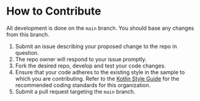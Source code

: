 # How to Contribute

All development is done on the `main` branch. You should base any changes from this branch.

1. Submit an issue describing your proposed change to the repo in question.
1. The repo owner will respond to your issue promptly.
1. Fork the desired repo, develop and test your code changes.
1. Ensure that your code adheres to the existing style in the sample to which you are contributing. Refer to the [Kotlin Style Guide](https://android.github.io/kotlin-guides/style.html) for the recommended coding standards for this organization.
1. Submit a pull request targeting the `main` branch.
